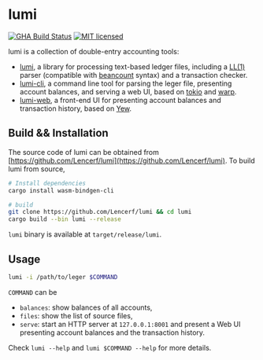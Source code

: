 # lumi

[![GHA Build Status](https://github.com/Lencerf/lumi/workflows/CI/badge.svg)](https://github.com/Lencerf/lumi/actions?query=workflow%3ACI)
[![MIT licensed](https://img.shields.io/badge/license-MIT-blue.svg)](./LICENSE)

lumi is a collection of double-entry accounting tools:

- [lumi](https://github.com/Lencerf/lumi/tree/main/lumi), a library for
  processing text-based ledger files, including a
  [LL(1)](https://en.wikipedia.org/wiki/LL_parser) parser (compatible with
  [beancount](https://github.com/beancount/beancount) syntax) and a transaction
  checker.
- [lumi-cli](https://github.com/Lencerf/lumi/tree/main/lumi-cli), a command line
  tool for parsing the leger file, presenting account balances, and serving a
  web UI, based on [tokio](https://tokio.rs) and
  [warp](https://github.com/seanmonstar/warp).
- [lumi-web](https://github.com/Lencerf/lumi/tree/main/lumi-web), a front-end UI
  for presenting account balances and transaction history, based on
  [Yew](https://yew.rs).

## Build && Installation

The source code of lumi can be obtained from
[https://github.com/Lencerf/lumi](https://github.com/Lencerf/lumi). To build
lumi from source,

```sh
# Install dependencies
cargo install wasm-bindgen-cli

# build
git clone https://github.com/Lencerf/lumi && cd lumi
cargo build --bin lumi --release
```

`lumi` binary is available at `target/release/lumi`.

## Usage

```sh
lumi -i /path/to/leger $COMMAND
```

`COMMAND` can be

- `balances`: show balances of all accounts,
- `files`: show the list of source files,
- `serve`: start an HTTP server at `127.0.0.1:8001` and present a Web UI
  presenting account balances and the transaction history.

Check `lumi --help` and `lumi $COMMAND --help` for more details.
